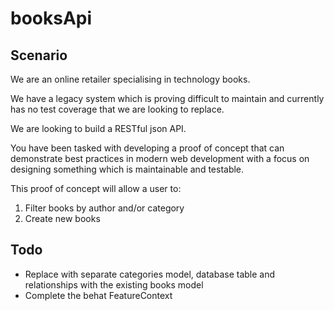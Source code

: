 # booksApi

## Scenario

We are an online retailer specialising in technology books.

We have a legacy system which is proving difficult to maintain and currently has no test coverage that we are looking to replace.

We are looking to build a RESTful json API.

You have been tasked with developing a proof of concept that can demonstrate best practices in modern web development
 with a focus on designing something which is maintainable and testable.
 
This proof of concept will allow a user to:
1) Filter books by author and/or category
2) Create new books

## Todo

- Replace with separate categories model, database table and relationships with the existing books model
- Complete the behat FeatureContext
